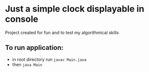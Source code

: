 # Just a simple clock displayable in console
Project created for fun and to test my algorithmical skills
## To run application:
- in root directory run ``` javac Main.java ```
- then ``` java Main ```
